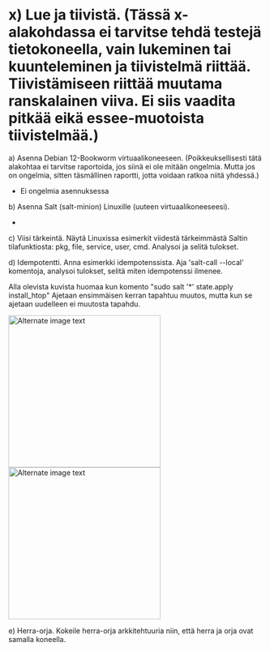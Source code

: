 # x) Lue ja tiivistä. (Tässä x-alakohdassa ei tarvitse tehdä testejä tietokoneella, vain lukeminen tai kuunteleminen ja tiivistelmä riittää. Tiivistämiseen riittää muutama ranskalainen viiva. Ei siis vaadita pitkää eikä essee-muotoista tiivistelmää.)

a) Asenna Debian 12-Bookworm virtuaalikoneeseen. (Poikkeuksellisesti tätä alakohtaa ei tarvitse raportoida, jos siinä ei ole mitään ongelmia. Mutta jos on ongelmia, sitten täsmällinen raportti, jotta voidaan ratkoa niitä yhdessä.)
  
  - Ei ongelmia asennuksessa

b) Asenna Salt (salt-minion) Linuxille (uuteen virtuaalikoneeseesi).

  -

c) Viisi tärkeintä. Näytä Linuxissa esimerkit viidestä tärkeimmästä Saltin tilafunktiosta: pkg, file, service, user, cmd. Analysoi ja selitä tulokset.

d) Idempotentti. Anna esimerkki idempotenssista. Aja 'salt-call --local' komentoja, analysoi tulokset, selitä miten idempotenssi ilmenee.

Alla olevista kuvista huomaa kun komento "sudo salt '*' state.apply install_htop" Ajetaan ensimmäisen kerran tapahtuu muutos, mutta kun se ajetaan uudelleen ei muutosta tapahdu.

<img src="https://i.imgur.com/2i7SmC9.png" alt="Alternate image text" width="300"/>
<img src="https://i.imgur.com/u5CdbTp.png" alt="Alternate image text" width="300"/>

e) Herra-orja. Kokeile herra-orja arkkitehtuuria niin, että herra ja orja ovat samalla koneella.

